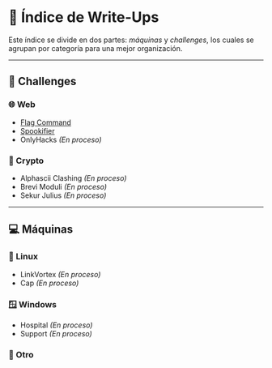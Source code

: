 # 📂 Índice de Write-Ups
Este índice se divide en dos partes: *máquinas* y *challenges*, los cuales se agrupan por categoría para una mejor organización.

---

## 🧩 Challenges

### 🌐 Web
- [Flag Command](#)
- [Spookifier](#)
- OnlyHacks *(En proceso)*

### 🔐 Crypto
- Alphascii Clashing *(En proceso)*
- Brevi Moduli *(En proceso)*
- Sekur Julius *(En proceso)*

---

## 💻 Máquinas

### 🐧 Linux
- LinkVortex *(En proceso)*
- Cap *(En proceso)*

### 🪟 Windows
- Hospital *(En proceso)*
- Support *(En proceso)*

### 🧪 Otro
